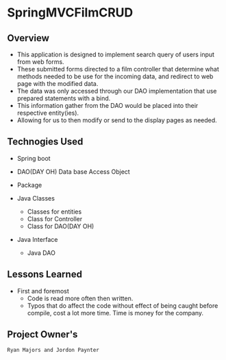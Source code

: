 # SpringMVCFilmCRUD

## Overview
* This application is designed to implement search query of users input from web forms.
* These submitted forms directed to a film controller that determine what methods needed to be use for the incoming data, and redirect to web page with the modified data. 
* The data was only accessed through our DAO implementation that use prepared statements with a bind.
* This information gather from the DAO would be placed into their respective entity(ies).
* Allowing for us to then modify or send to the display pages as needed.

## Technogies Used
* Spring boot

* DAO(DAY OH) Data base Access Object

* Package 

* Java Classes
	* Classes for entities
	* Class for Controller
	* Class for DAO(DAY OH)
* Java Interface
	* Java DAO


## Lessons Learned
* First and foremost
	* Code is read more often then written.
	* Typos that do affect the code without effect of being caught before compile, cost a lot more time. Time is money for the company.


## Project Owner's
	Ryan Majors and Jordon Paynter
